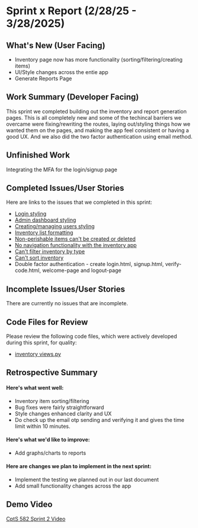 # Sprint x Report (2/28/25 - 3/28/2025)
## What's New (User Facing)
* Inventory page now has more functionality (sorting/filtering/creating items)
* UI/Style changes across the entie app
* Generate Reports Page
## Work Summary (Developer Facing)
This sprint we completed building out the inventory and report generation pages. This is all completely new and some of the techincal barriers we overcame were fixing/rewriting the routes, laying out/styling things how we wanted them on the pages, and making the app feel consistent or having a good UX. And we also did the two factor authentication using email method. 
## Unfinished Work
Integrating the MFA for the login/signup page
## Completed Issues/User Stories
Here are links to the issues that we completed in this sprint:
* [Login styling](https://github.com/tbergdahl/InventoryManagement/issues/11)
* [Admin dashboard styling](https://github.com/tbergdahl/InventoryManagement/issues/13)
* [Creating/managing users styling](https://github.com/tbergdahl/InventoryManagement/issues/14)
* [Inventory list formatting](https://github.com/tbergdahl/InventoryManagement/issues/16)
* [Non-perishable items can't be created or deleted](https://github.com/tbergdahl/InventoryManagement/issues/18)
* [No navigation functionality with the inventory app](https://github.com/tbergdahl/InventoryManagement/issues/20)
* [Can't filter inventory by type](https://github.com/tbergdahl/InventoryManagement/issues/22)
* [Can't sort inventory](https://github.com/tbergdahl/InventoryManagement/issues/24)
* Double factor authentication - create login.html, signup.html, verify-code.html, welcome-page and logout-page
## Incomplete Issues/User Stories
There are currently no issues that are incomplete.
## Code Files for Review
Please review the following code files, which were actively developed during this
sprint, for quality:
* [inventory views.py](https://github.com/tbergdahl/InventoryManagement/blob/main/apps/inventory/views.py) 
## Retrospective Summary
#### Here's what went well:
* Inventory item sorting/filtering
* Bug fixes were fairly straightforward
* Style changes enhanced clarity and UX
* Do check up the email otp sending and verifying it and gives the time limit within 10 minutes.
  
#### Here's what we'd like to improve:
* Add graphs/charts to reports
#### Here are changes we plan to implement in the next sprint:
* Implement the testing we planned out in our last document
* Add small functionality changes across the app
## Demo Video
[CptS 582 Sprint 2 Video](https://youtu.be/6mVaMp5jLGo)


